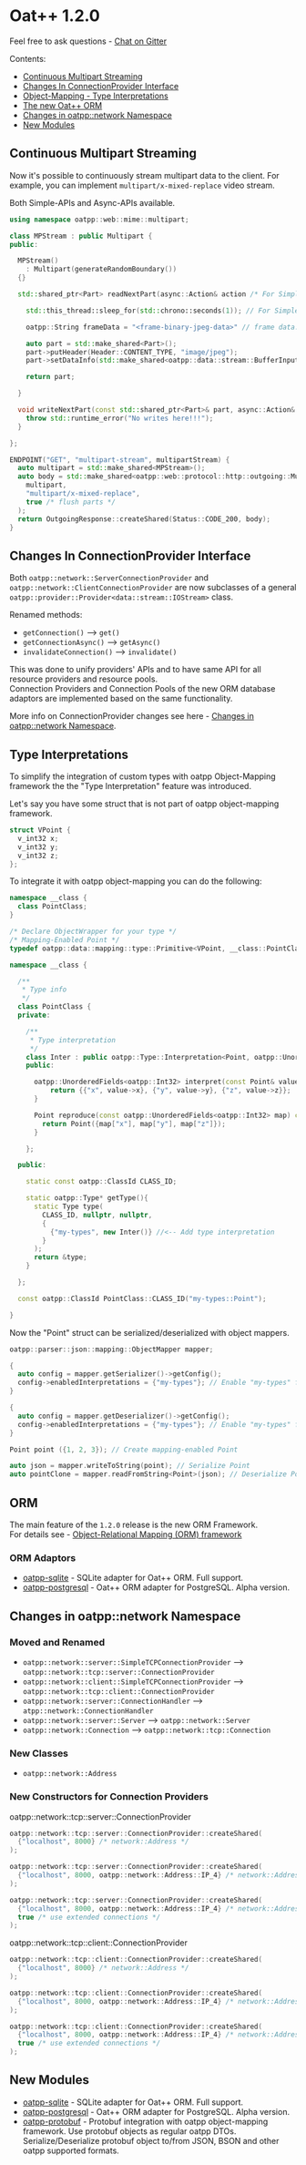 # Oat++ 1.2.0

Feel free to ask questions - [Chat on Gitter](https://gitter.im/oatpp-framework/Lobby)

Contents:

- [Continuous Multipart Streaming](#continuous-multipart-streaming)
- [Changes In ConnectionProvider Interface](#changes-in-connectionprovider-interface)
- [Object-Mapping - Type Interpretations](#type-interpretations)
- [The new Oat++ ORM](#orm)
- [Changes in oatpp::network Namespace](#changes-in-oatppnetwork-namespace)
- [New Modules](#new-modules)

## Continuous Multipart Streaming

Now it's possible to continuously stream multipart data to the client. 
For example, you can implement `multipart/x-mixed-replace` video stream.

Both Simple-APIs and Async-APIs available.

```cpp
using namespace oatpp::web::mime::multipart;

class MPStream : public Multipart {
public:

  MPStream()
    : Multipart(generateRandomBoundary())
  {}

  std::shared_ptr<Part> readNextPart(async::Action& action /* For Simple-API action is ignored */) override {

    std::this_thread::sleep_for(std::chrono::seconds(1)); // For Simple-API you may sleep just like that

    oatpp::String frameData = "<frame-binary-jpeg-data>" // frame data. One jpeg image.

    auto part = std::make_shared<Part>();
    part->putHeader(Header::CONTENT_TYPE, "image/jpeg");
    part->setDataInfo(std::make_shared<oatpp::data::stream::BufferInputStream>(frameData));

    return part;

  }

  void writeNextPart(const std::shared_ptr<Part>& part, async::Action& action) override {
    throw std::runtime_error("No writes here!!!");
  }

};

ENDPOINT("GET", "multipart-stream", multipartStream) {
  auto multipart = std::make_shared<MPStream>();
  auto body = std::make_shared<oatpp::web::protocol::http::outgoing::MultipartBody>(
    multipart,
    "multipart/x-mixed-replace",
    true /* flush parts */
  );
  return OutgoingResponse::createShared(Status::CODE_200, body);
}
```

## Changes In ConnectionProvider Interface

Both `oatpp::network::ServerConnectionProvider` and `oatpp::network::ClientConnectionProvider` 
are now subclasses of a general `oatpp::provider::Provider<data::stream::IOStream>` class.

Renamed methods:

- `getConnection()` --> `get()`
- `getConnectionAsync()` --> `getAsync()`
- `invalidateConnection()` --> `invalidate()`

This was done to unify providers' APIs and to have same API for all resource providers and resource pools.  
Connection Providers and Connection Pools of the new ORM database adaptors are implemented based on the same functionality.

More info on ConnectionProvider changes see here - [Changes in oatpp::network Namespace](#changes-in-oatppnetwork-namespace).

## Type Interpretations

To simplify the integration of custom types with oatpp Object-Mapping framework the the "Type Interpretation" feature was introduced.

Let's say you have some struct that is not part of oatpp object-mapping framework.

```cpp
struct VPoint {
  v_int32 x;
  v_int32 y;
  v_int32 z;
};
```

To integrate it with oatpp object-mapping you can do the following:

```cpp
namespace __class {
  class PointClass;
}

/* Declare ObjectWrapper for your type */
/* Mapping-Enabled Point */
typedef oatpp::data::mapping::type::Primitive<VPoint, __class::PointClass> Point;

namespace __class {

  /**
   * Type info
   */
  class PointClass {
  private:

    /**
     * Type interpretation
     */
    class Inter : public oatpp::Type::Interpretation<Point, oatpp::UnorderedFields<oatpp::Int32>>  {
    public:

      oatpp::UnorderedFields<oatpp::Int32> interpret(const Point& value) const override {
          return {{"x", value->x}, {"y", value->y}, {"z", value->z}};
      }

      Point reproduce(const oatpp::UnorderedFields<oatpp::Int32> map) const override {
        return Point({map["x"], map["y"], map["z"]});
      }

    };

  public:

    static const oatpp::ClassId CLASS_ID;

    static oatpp::Type* getType(){
      static Type type(
        CLASS_ID, nullptr, nullptr,
        {
          {"my-types", new Inter()} //<-- Add type interpretation
        }
      );
      return &type;
    }

  };

  const oatpp::ClassId PointClass::CLASS_ID("my-types::Point");

}
```

Now the "Point" struct can be serialized/deserialized with object mappers.

```cpp
oatpp::parser::json::mapping::ObjectMapper mapper;

{
  auto config = mapper.getSerializer()->getConfig();
  config->enabledInterpretations = {"my-types"}; // Enable "my-types" for serializer
}

{
  auto config = mapper.getDeserializer()->getConfig();
  config->enabledInterpretations = {"my-types"}; // Enable "my-types" for deserializer
}

Point point ({1, 2, 3}); // Create mapping-enabled Point

auto json = mapper.writeToString(point); // Serialize Point
auto pointClone = mapper.readFromString<Point>(json); // Deserialize Point
```

## ORM

The main feature of the `1.2.0` release is the new ORM Framework.  
For details see - [Object-Relational Mapping (ORM) framework](https://oatpp.io/docs/components/orm/)

### ORM Adaptors

- [oatpp-sqlite](https://github.com/oatpp/oatpp-sqlite) - SQLite adapter for Oat++ ORM. Full support.
- [oatpp-postgresql](https://github.com/oatpp/oatpp-postgresql) - Oat++ ORM adapter for PostgreSQL. Alpha version.

## Changes in oatpp::network Namespace

### Moved and Renamed

- `oatpp::network::server::SimpleTCPConnectionProvider` --> `oatpp::network::tcp::server::ConnectionProvider`
- `oatpp::network::client::SimpleTCPConnectionProvider` --> `oatpp::network::tcp::client::ConnectionProvider`
- `oatpp::network::server::ConnectionHandler` --> `atpp::network::ConnectionHandler`
- `oatpp::network::server::Server` --> `oatpp::network::Server`
- `oatpp::network::Connection` --> `oatpp::network::tcp::Connection`

### New Classes

- `oatpp::network::Address`

### New Constructors for Connection Providers

oatpp::network::tcp::server::ConnectionProvider

```cpp
oatpp::network::tcp::server::ConnectionProvider::createShared(
  {"localhost", 8000} /* network::Address */
);

oatpp::network::tcp::server::ConnectionProvider::createShared(
  {"localhost", 8000, oatpp::network::Address::IP_4} /* network::Address */
);

oatpp::network::tcp::server::ConnectionProvider::createShared(
  {"localhost", 8000, oatpp::network::Address::IP_4} /* network::Address */,
  true /* use extended connections */
);
```

oatpp::network::tcp::client::ConnectionProvider

```cpp
oatpp::network::tcp::client::ConnectionProvider::createShared(
  {"localhost", 8000} /* network::Address */
);

oatpp::network::tcp::client::ConnectionProvider::createShared(
  {"localhost", 8000, oatpp::network::Address::IP_4} /* network::Address */
);

oatpp::network::tcp::client::ConnectionProvider::createShared(
  {"localhost", 8000, oatpp::network::Address::IP_4} /* network::Address */,
  true /* use extended connections */
);
```

## New Modules

- [oatpp-sqlite](https://github.com/oatpp/oatpp-sqlite) - SQLite adapter for Oat++ ORM. Full support.
- [oatpp-postgresql](https://github.com/oatpp/oatpp-postgresql) - Oat++ ORM adapter for PostgreSQL. Alpha version.
- [oatpp-protobuf](https://github.com/oatpp/oatpp-protobuf) - Protobuf integration with oatpp object-mapping framework. Use
protobuf objects as regular oatpp DTOs. Serialize/Deserialize protobuf object to/from JSON, BSON and other oatpp supported formats.
